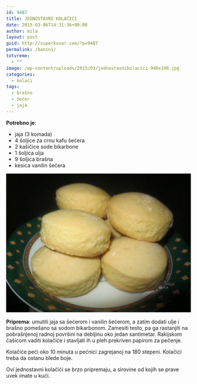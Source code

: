 ```yaml
---
id: 9487
title: JEDNOSTAVNI KOLAČIĆI
date: 2015-03-06T14:31:36+00:00
author: mila
layout: post
guid: http://superkuvar.com/?p=9487
permalink: /banini/
totvreme:
  - ""
image: /wp-content/uploads/2015/03/jednostavnikolacici-940x198.jpg
categories:
  - kolači
tags:
  - brašno
  - šećer
  - jaja
---
```

**Potrebno je**:

  * jaja (3 komada)
  * 4 šoljice za crnu kafu šećera
  * 2 kašičice sode bikarbone
  * 1 šoljica ulja
  * 9 šoljica brašna
  * kesica vanilin šećera

![<img class="alignnone size-medium wp-image-9490" src="/wp-content/uploads/2015/03/jednostavnikolacici-1024x768.jpg" alt="jednostavnikolacici" width="300" height="225" />](/wp-content/uploads/2015/03/jednostavnikolacici.jpg)

**Priprema**: umutiti jaja sa šećerom i vanilin šećerom, a zatim dodati ulje i brašno pomešano sa sodom bikarbonom. Zamesiti testo, pa ga rastanjiti na pobrašnjenoj radnoj površini na debljinu oko jedan santimetar. Rakijskom čašicom vaditi kolačiće i stavljati ih u pleh prekriven papirom za pečenje.

Kolačiće peći oko 10 minuta u pećnici zagrejanoj na 180 stepeni. Kolačići treba da ostanu blede boje.

Ovi jednostavni kolačići se brzo pripremaju, a sirovine od kojih se prave uvek imate u kući.
